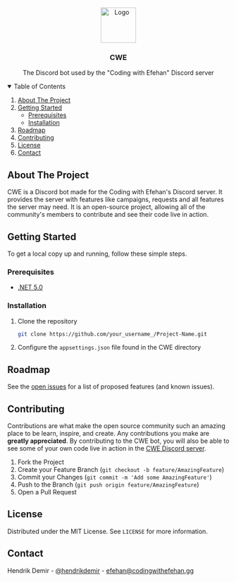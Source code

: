 <br />
<p align="center">
  <a href="https://github.com/Coding-with-Efehan/CWE">
    <img src="https://cdn.discordapp.com/avatars/777286538370744330/8637918870aed28e3b538aac8ac8b534.png?size=2048" alt="Logo" width="80" height="80">
  </a>

  <h3 align="center">CWE</h3>

  <p align="center">
    The Discord bot used by the "Coding with Efehan" Discord server
    <br />
  </p>
</p>



<!-- TABLE OF CONTENTS -->
<details open="open">
  <summary>Table of Contents</summary>
  <ol>
    <li>
      <a href="#about-the-project">About The Project</a>
    </li>
    <li>
      <a href="#getting-started">Getting Started</a>
      <ul>
        <li><a href="#prerequisites">Prerequisites</a></li>
        <li><a href="#installation">Installation</a></li>
      </ul>
    </li>
    <li><a href="#roadmap">Roadmap</a></li>
    <li><a href="#contributing">Contributing</a></li>
    <li><a href="#license">License</a></li>
    <li><a href="#contact">Contact</a></li>
  </ol>
</details>


## About The Project

CWE is a Discord bot made for the Coding with Efehan's Discord server. It provides the server with features like campaigns, requests and all features the server may need. It is an open-source project, allowing all of the community's members to contribute and see their code live in action.

## Getting Started

To get a local copy up and running, follow these simple steps.

### Prerequisites

* [.NET 5.0](https://dotnet.microsoft.com/download)

### Installation

1. Clone the repository
   ```sh
   git clone https://github.com/your_username_/Project-Name.git
   ```
2. Configure the `appsettings.json` file found in the CWE directory


## Roadmap

See the [open issues](https://github.com/Coding-with-Efehan/CWE/issues) for a list of proposed features (and known issues).



<!-- CONTRIBUTING -->
## Contributing

Contributions are what make the open source community such an amazing place to be learn, inspire, and create. Any contributions you make are **greatly appreciated**. By contributing to the CWE bot, you will also be able to see some of your own code live in action in the [CWE Discord server](https://discord.gg/xCdfreeNas).

1. Fork the Project
2. Create your Feature Branch (`git checkout -b feature/AmazingFeature`)
3. Commit your Changes (`git commit -m 'Add some AmazingFeature'`)
4. Push to the Branch (`git push origin feature/AmazingFeature`)
5. Open a Pull Request



<!-- LICENSE -->
## License

Distributed under the MIT License. See `LICENSE` for more information.



<!-- CONTACT -->
## Contact

Hendrik Demir - [@hendrikdemir](https://twitter.com/hendrikdemir) - efehan@codingwithefehan.gg
